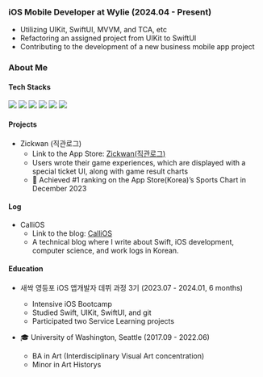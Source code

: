
### iOS Mobile Developer at Wylie (2024.04 - Present)
- Utilizing UIKit, SwiftUI, MVVM, and TCA, etc
- Refactoring an assigned project from UIKit to SwiftUI
- Contributing to the development of a new business mobile app project

### About Me
#### Tech Stacks
  
<img src= "https://img.shields.io/badge/iOS-000000?style=flat-square&logo=ios&logoColor=white"/> <img src= "https://img.shields.io/badge/Swift-FA7343?style=flat-square&logo=swift&logoColor=white"/> <img src="https://img.shields.io/badge/UIKit-2396F3?style=flat-square&logo=UIKit&logoColor=white"/> <img src="https://img.shields.io/badge/SwiftUI-3B66BC?style=flat-square&logo=swift&logoColor=white"/>  <img src= "https://img.shields.io/badge/ReactiveX-B7178C?style=flat-square&logo=ReactiveX&logoColor=white"/>
<img src= "https://img.shields.io/badge/Figma-F24E1E?style=flat-square&logo=figma&logoColor=white" />

#### Projects

- Zickwan (직관로그)
    - Link to the App Store: [Zickwan(직관로그)](https://apps.apple.com/kr/app/%EC%A7%81%EA%B4%80%EB%A1%9C%EA%B7%B8/id6469852233)
    - Users wrote their game experiences, which are displayed with a special ticket UI, along with game result charts
    - 🥇 Achieved #1 ranking on the App Store(Korea)’s Sports Chart in December 2023

#### Log

- CalliOS
  - Link to the blog: [CalliOS](https://calliek.tistory.com/)
  - A technical blog where I write about Swift, iOS development, computer science, and work logs in Korean.

#### Education

- 새싹 영등포 iOS 앱개발자 데뷔 과정 3기 (2023.07 - 2024.01, 6 months)
    - Intensive iOS Bootcamp
    - Studied Swift, UIKit, SwiftUI, and git
    - Participated two Service Learning projects

- 🎓 University of Washington, Seattle (2017.09 - 2022.06)
    - BA in Art (Interdisciplinary Visual Art concentration)
    - Minor in Art Historys
